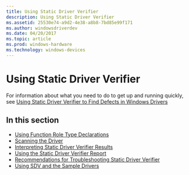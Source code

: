 ```yaml
---
title: Using Static Driver Verifier
description: Using Static Driver Verifier
ms.assetid: 25530e74-a9d2-4e38-a8b8-7bd85e99f171
ms.author: windowsdriverdev
ms.date: 04/20/2017
ms.topic: article
ms.prod: windows-hardware
ms.technology: windows-devices
---
```


# Using Static Driver Verifier


For information about what you need to do to get up and running quickly, see [Using Static Driver Verifier to Find Defects in Windows Drivers](using-static-driver-verifier-to-find-defects-in-drivers.md)

## <span id="in_this_section"></span>In this section


-   [Using Function Role Type Declarations](using-function-role-type-declarations.md)
-   [Scanning the Driver](scanning-the-driver.md)
-   [Interpreting Static Driver Verifier Results](interpreting-static-driver-verifier-results.md)
-   [Using the Static Driver Verifier Report](using-the-static-driver-verifier-report.md)
-   [Recommendations for Troubleshooting Static Driver Verifier](recommendations-for-troubleshooting-static-driver-verifier.md)
-   [Using SDV and the Sample Drivers](using-sdv-and-the-sample-drivers.md)

 

 





